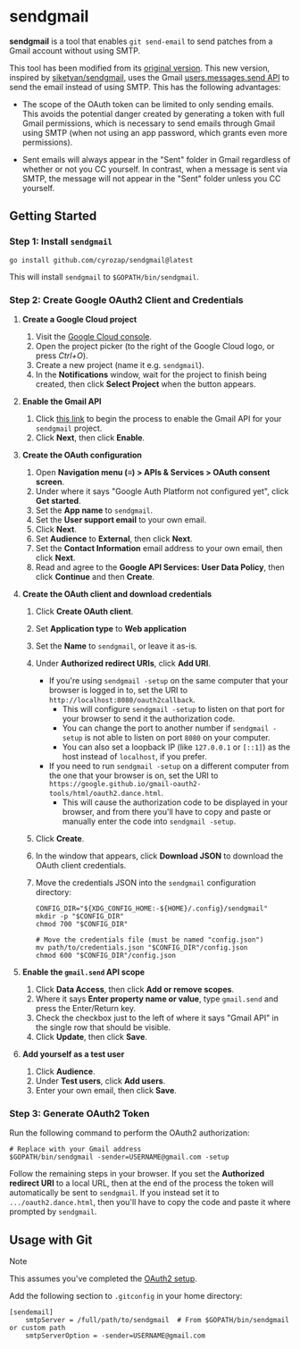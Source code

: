 # sendgmail

**sendgmail** is a tool that enables `git send-email` to send patches from a Gmail account without using SMTP.

This tool has been modified from its [original version](https://github.com/google/gmail-oauth2-tools/tree/578a11a744c37bd19c1c1b8d96061276dbf6f7f0/go/sendgmail).
This new version, inspired by [siketyan/sendgmail](https://github.com/siketyan/sendgmail), uses the Gmail [users.messages.send API](https://developers.google.com/gmail/api/reference/rest/v1/users.messages/send) to send the email instead of using SMTP.
This has the following advantages:

* The scope of the OAuth token can be limited to only sending emails.
  This avoids the potential danger created by generating a token with full Gmail permissions, which is necessary to send emails through Gmail using SMTP (when not using an app password, which grants even more permissions).

* Sent emails will always appear in the "Sent" folder in Gmail regardless of whether or not you CC yourself.
  In contrast, when a message is sent via SMTP, the message will not appear in the "Sent" folder unless you CC yourself.


## Getting Started


### Step 1: Install `sendgmail`

```shell
go install github.com/cyrozap/sendgmail@latest
```

This will install `sendgmail` to `$GOPATH/bin/sendgmail`.


### Step 2: Create Google OAuth2 Client and Credentials

1. **Create a Google Cloud project**

   1. Visit the [Google Cloud console](https://console.cloud.google.com/).
   2. Open the project picker (to the right of the Google Cloud logo, or press *Ctrl+O*).
   3. Create a new project (name it e.g. `sendgmail`).
   4. In the **Notifications** window, wait for the project to finish being created, then click **Select Project** when the button appears.

2. **Enable the Gmail API**

   1. Click [this link](https://console.cloud.google.com/flows/enableapi?apiid=gmail.googleapis.com) to begin the process to enable the Gmail API for your `sendgmail` project.
   2. Click **Next**, then click **Enable**.

3. **Create the OAuth configuration**

   1. Open **Navigation menu (≡) > APIs & Services > OAuth consent screen**.
   2. Under where it says "Google Auth Platform not configured yet", click **Get started**.
   3. Set the **App name** to `sendgmail`.
   4. Set the **User support email** to your own email.
   5. Click **Next**.
   6. Set **Audience** to **External**, then click **Next**.
   7. Set the **Contact Information** email address to your own email, then click **Next**.
   8. Read and agree to the **Google API Services: User Data Policy**, then click **Continue** and then **Create**.

4. **Create the OAuth client and download credentials**

   1. Click **Create OAuth client**.
   2. Set **Application type** to **Web application**
   3. Set the **Name** to `sendgmail`, or leave it as-is.
   4. Under **Authorized redirect URIs**, click **Add URI**.
      - If you're using `sendgmail -setup` on the same computer that your browser is logged in to, set the URI to `http://localhost:8080/oauth2callback`.
        - This will configure `sendgmail -setup` to listen on that port for your browser to send it the authorization code.
        - You can change the port to another number if `sendgmail -setup` is not able to listen on port `8080` on your computer.
        - You can also set a loopback IP (like `127.0.0.1` or `[::1]`) as the host instead of `localhost`, if you prefer.
      - If you need to run `sendgmail -setup` on a different computer from the one that your browser is on, set the URI to `https://google.github.io/gmail-oauth2-tools/html/oauth2.dance.html`.
        - This will cause the authorization code to be displayed in your browser, and from there you'll have to copy and paste or manually enter the code into `sendgmail -setup`.
   5. Click **Create**.
   6. In the window that appears, click **Download JSON** to download the OAuth client credentials.
   7. Move the credentials JSON into the `sendgmail` configuration directory:

      ```shell
      CONFIG_DIR="${XDG_CONFIG_HOME:-${HOME}/.config}/sendgmail"
      mkdir -p "$CONFIG_DIR"
      chmod 700 "$CONFIG_DIR"

      # Move the credentials file (must be named "config.json")
      mv path/to/credentials.json "$CONFIG_DIR"/config.json
      chmod 600 "$CONFIG_DIR"/config.json
      ```

5. **Enable the `gmail.send` API scope**

   1. Click **Data Access**, then click **Add or remove scopes**.
   2. Where it says **Enter property name or value**, type `gmail.send` and press the Enter/Return key.
   3. Check the checkbox just to the left of where it says "Gmail API" in the single row that should be visible.
   4. Click **Update**, then click **Save**.

6. **Add yourself as a test user**

   1. Click **Audience**.
   2. Under **Test users**, click **Add users**.
   3. Enter your own email, then click **Save**.


### Step 3: Generate OAuth2 Token

Run the following command to perform the OAuth2 authorization:

```shell
# Replace with your Gmail address
$GOPATH/bin/sendgmail -sender=USERNAME@gmail.com -setup
```

Follow the remaining steps in your browser.
If you set the **Authorized redirect URI** to a local URL, then at the end of the process the token will automatically be sent to `sendgmail`.
If you instead set it to `.../oauth2.dance.html`, then you'll have to copy the code and paste it where prompted by `sendgmail`.


## Usage with Git

> [!NOTE]
> This assumes you've completed the [OAuth2 setup](#step-2-create-google-oauth2-client-and-credentials).

Add the following section to `.gitconfig` in your home directory:

```
[sendemail]
    smtpServer = /full/path/to/sendgmail  # From $GOPATH/bin/sendgmail or custom path
    smtpServerOption = -sender=USERNAME@gmail.com
```
